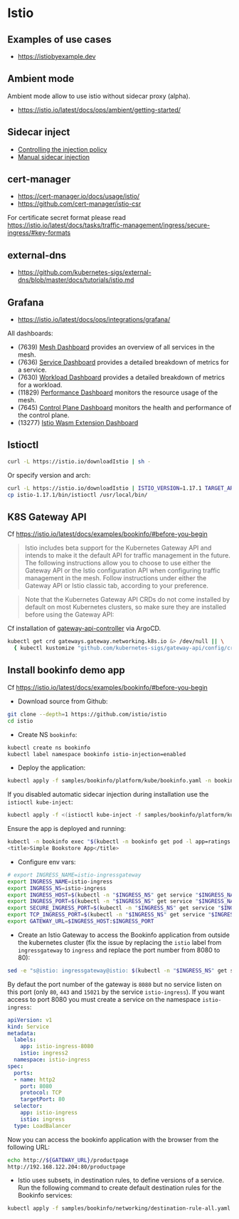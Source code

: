 # Istio
## Examples of use cases
* https://istiobyexample.dev

## Ambient mode
Ambient mode allow to use istio without sidecar proxy (alpha).
* https://istio.io/latest/docs/ops/ambient/getting-started/

## Sidecar inject
* [Controlling the injection policy](https://istio.io/latest/docs/setup/additional-setup/sidecar-injection/#controlling-the-injection-policy)
* [Manual sidecar injection](https://istio.io/latest/docs/setup/additional-setup/sidecar-injection/#manual-sidecar-injection)

## cert-manager
* https://cert-manager.io/docs/usage/istio/
* https://github.com/cert-manager/istio-csr

For certificate secret format please read https://istio.io/latest/docs/tasks/traffic-management/ingress/secure-ingress/#key-formats

## external-dns
* https://github.com/kubernetes-sigs/external-dns/blob/master/docs/tutorials/istio.md

## Grafana
* https://istio.io/latest/docs/ops/integrations/grafana/

All dashboards:
* (7639) [Mesh Dashboard](https://grafana.com/grafana/dashboards/7639) provides an overview of all services in the mesh.
* (7636) [Service Dashboard](https://grafana.com/grafana/dashboards/7636) provides a detailed breakdown of metrics for a service.
* (7630) [Workload Dashboard](https://grafana.com/grafana/dashboards/7630) provides a detailed breakdown of metrics for a workload.
* (11829) [Performance Dashboard](https://grafana.com/grafana/dashboards/11829) monitors the resource usage of the mesh.
* (7645) [Control Plane Dashboard](https://grafana.com/grafana/dashboards/7645) monitors the health and performance of the control plane.
* (13277) [Istio Wasm Extension Dashboard](https://grafana.com/grafana/dashboards/13277-istio-wasm-extension-dashboard/)

## Istioctl
```bash
curl -L https://istio.io/downloadIstio | sh -
```
Or specify version and arch:
```bash
curl -L https://istio.io/downloadIstio | ISTIO_VERSION=1.17.1 TARGET_ARCH=x86_64 sh -
cp istio-1.17.1/bin/istioctl /usr/local/bin/
```

## K8S Gateway API
Cf https://istio.io/latest/docs/examples/bookinfo/#before-you-begin

> Istio includes beta support for the Kubernetes Gateway API and intends to make it the default API for traffic management in the future. The following instructions allow you to choose to use either the Gateway API or the Istio configuration API when configuring traffic management in the mesh. Follow instructions under either the Gateway API or Istio classic tab, according to your preference.

> Note that the Kubernetes Gateway API CRDs do not come installed by default on most Kubernetes clusters, so make sure they are installed before using the Gateway API:

Cf installation of [gateway-api-controller](../gateway-api-controller/) via ArgoCD.

```bash
kubectl get crd gateways.gateway.networking.k8s.io &> /dev/null || \
  { kubectl kustomize "github.com/kubernetes-sigs/gateway-api/config/crd?ref=v0.6.1" | kubectl apply -f -; }
```

## Install bookinfo demo app

Cf https://istio.io/latest/docs/examples/bookinfo/#before-you-begin

* Download source from Github:
```bash
git clone --depth=1 https://github.com/istio/istio
cd istio
```

* Create NS `bookinfo`:
```bash
kubectl create ns bookinfo
kubectl label namespace bookinfo istio-injection=enabled
```

* Deploy the application:
```bash
kubectl apply -f samples/bookinfo/platform/kube/bookinfo.yaml -n bookinfo
```

If you disabled automatic sidecar injection during installation use the `istioctl kube-inject`:
```bash
kubectl apply -f <(istioctl kube-inject -f samples/bookinfo/platform/kube/bookinfo.yaml) -n bookinfo
```

Ensure the app is deployed and running:
```bash
kubectl -n bookinfo exec "$(kubectl -n bookinfo get pod -l app=ratings -o jsonpath='{.items[0].metadata.name}')" -c ratings -- curl -sS productpage:9080/productpage | grep -o "<title>.*</title>"
<title>Simple Bookstore App</title>
```

* Configure env vars:
```bash
# export INGRESS_NAME=istio-ingressgateway
export INGRESS_NAME=istio-ingress
export INGRESS_NS=istio-ingress
export INGRESS_HOST=$(kubectl -n "$INGRESS_NS" get service "$INGRESS_NAME" -o jsonpath='{.status.loadBalancer.ingress[0].ip}')
export INGRESS_PORT=$(kubectl -n "$INGRESS_NS" get service "$INGRESS_NAME" -o jsonpath='{.spec.ports[?(@.name=="http2")].port}')
export SECURE_INGRESS_PORT=$(kubectl -n "$INGRESS_NS" get service "$INGRESS_NAME" -o jsonpath='{.spec.ports[?(@.name=="https")].port}')
export TCP_INGRESS_PORT=$(kubectl -n "$INGRESS_NS" get service "$INGRESS_NAME" -o jsonpath='{.spec.ports[?(@.name=="tcp")].port}')
export GATEWAY_URL=$INGRESS_HOST:$INGRESS_PORT
```

* Create an Istio Gateway to access the Bookinfo application from outside the kubernetes cluster (fix the issue by replacing the `istio` label from `ingressgateway` to `ingress` and replace the port number from 8080 to 80):
```bash
sed -e "s@istio: ingressgateway@istio: $(kubectl -n "$INGRESS_NS" get service "$INGRESS_NAME" -o jsonpath='{.metadata.labels.istio}')@g" -e "s@number: 8080@number: $(kubectl -n "$INGRESS_NS" get service "$INGRESS_NAME" -o jsonpath="{.spec.ports[?(@.name=='http2')].port}")@g" samples/bookinfo/networking/bookinfo-gateway.yaml | egrep -v 'prometheus.io' | kubectl apply -n bookinfo -f -
```

By defaut the port number of the gateway is `8080` but no service listen on this port (only `80`, `443` and `15021` by the service `istio-ingress`). If you want access to port 8080 you must create a service on the namespace `istio-ingress`:
```yaml
apiVersion: v1
kind: Service
metadata:
  labels:
    app: istio-ingress-8080
    istio: ingress2
  namespace: istio-ingress
spec:
  ports:
  - name: http2
    port: 8080
    protocol: TCP
    targetPort: 80
  selector:
    app: istio-ingress
    istio: ingress
  type: LoadBalancer
```

Now you can access the bookinfo application with the browser from the following URL:
```bash
echo http://${GATEWAY_URL}/productpage
http://192.168.122.204:80/productpage
```

* Istio uses subsets, in destination rules, to define versions of a service. Run the following command to create default destination rules for the Bookinfo services:
```bash
kubectl apply -f samples/bookinfo/networking/destination-rule-all.yaml -n bookinfo
```
